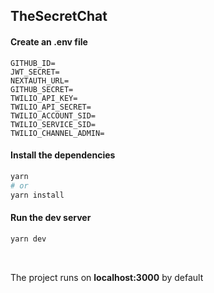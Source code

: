## TheSecretChat

#### Create an .env file

```
GITHUB_ID=
JWT_SECRET=
NEXTAUTH_URL=
GITHUB_SECRET=
TWILIO_API_KEY=
TWILIO_API_SECRET=
TWILIO_ACCOUNT_SID=
TWILIO_SERVICE_SID=
TWILIO_CHANNEL_ADMIN=
```

#### Install the dependencies
```bash
yarn 
# or 
yarn install
```

#### Run the dev server
```bash
yarn dev
```
<br/>

The project runs on **localhost:3000** by default

